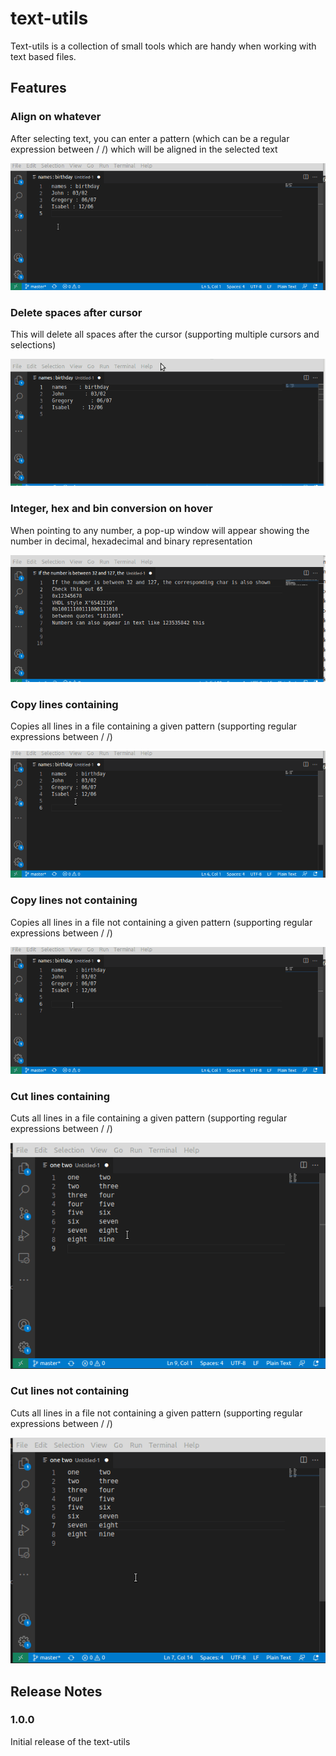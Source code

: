 # text-utils 

Text-utils is a collection of small tools which are handy when working with text based files.

## Features

### Align on whatever

After selecting text, you can enter a pattern (which can be a regular expression between / /) which will be aligned in the selected text

![Demo](https://github.com/kv-be/text_utils/raw/master/resources/align_on.gif)

### Delete spaces after cursor

This will delete all spaces after the cursor (supporting multiple cursors and selections)

![Demo](https://github.com/kv-be/text_utils/raw/master/resources/delete_right.gif)

### Integer, hex and bin conversion on hover

When pointing to any number, a pop-up window will appear showing the number in decimal, hexadecimal and binary representation

![Demo](https://github.com/kv-be/text_utils/raw/master/resources/radix_converrt.gif)

### Copy lines containing

Copies all lines in a file containing a given pattern (supporting regular expressions between / /)

![Demo](https://github.com/kv-be/text_utils/raw/master/resources/containing.gif)

### Copy lines not containing

Copies all lines in a file not containing a given pattern (supporting regular expressions between / /)

![Demo](https://github.com/kv-be/text_utils/raw/master/resources/not_containing.gif)

### Cut lines containing

Cuts all lines in a file containing a given pattern (supporting regular expressions between / /)

![Demo](https://github.com/kv-be/text_utils/raw/master/resources/cut_lines_containing.gif)

### Cut lines not containing

Cuts all lines in a file not containing a given pattern (supporting regular expressions between / /)

![Demo](https://github.com/kv-be/text_utils/raw/master/resources/cut_lines_not_containing.gif)

## Release Notes

### 1.0.0

Initial release of the text-utils

